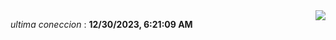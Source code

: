 <div style="display: flex; justify-content: space-between;">
 <p align="right"><i>ultima coneccion</i> : <b>12/30/2023, 6:21:09 AM</b></p> 
 <img src="https://img.shields.io/badge/GitHub%20Action%20Status-Online-brightgreen?style=flat&logo=githubactions&logoColor=%23ffffff&labelColor=%23181717&color=%232088FF" />
</div>

<!--START_SECTION:waka-->
<!--END_SECTION:waka-->

